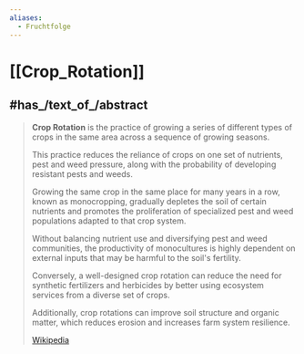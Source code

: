 ```yaml
---
aliases:
  - Fruchtfolge
---
```


# [[Crop_Rotation]] 


## #has_/text_of_/abstract 

> **Crop Rotation** is the practice of growing a series of different types of crops 
> in the same area across a sequence of growing seasons. 
> 
> This practice reduces the reliance of crops on one set of nutrients, pest and weed pressure, 
> along with the probability of developing resistant pests and weeds.
>
> Growing the same crop in the same place for many years in a row, known as monocropping, 
> gradually depletes the soil of certain nutrients 
> and promotes the proliferation of specialized pest 
> and weed populations adapted to that crop system. 
> 
> Without balancing nutrient use and diversifying pest and weed communities, 
> the productivity of monocultures is highly dependent on external inputs 
> that may be harmful to the soil's fertility. 
> 
> Conversely, a well-designed crop rotation 
> can reduce the need for synthetic fertilizers and herbicides 
> by better using ecosystem services from a diverse set of crops. 
> 
> Additionally, crop rotations can improve soil structure and organic matter, 
> which reduces erosion and increases farm system resilience.
>
> [Wikipedia](https://en.wikipedia.org/wiki/Crop%20rotation) 

